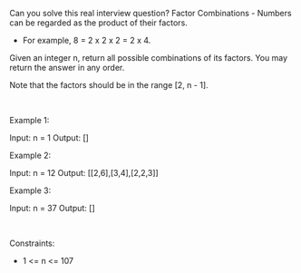 Can you solve this real interview question? Factor Combinations - Numbers can be regarded as the product of their factors.

 * For example, 8 = 2 x 2 x 2 = 2 x 4.

Given an integer n, return all possible combinations of its factors. You may return the answer in any order.

Note that the factors should be in the range [2, n - 1].

 

Example 1:


Input: n = 1
Output: []


Example 2:


Input: n = 12
Output: [[2,6],[3,4],[2,2,3]]


Example 3:


Input: n = 37
Output: []


 

Constraints:

 * 1 <= n <= 107
